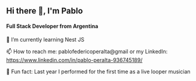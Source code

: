 
## Hi there 👋, I'm Pablo
#### Full Stack Developer from Argentina

🌱 I’m currently learning Nest JS

📫 How to reach me: pablofedericoperalta@gmail or my LinkedIn: https://www.linkedin.com/in/pablo-peralta-936745189/ 

🪩 Fun fact: Last year I performed for the first time as a live looper musician
